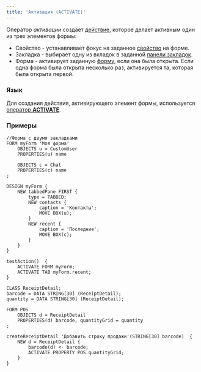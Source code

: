 ```yaml
---
title: 'Активация (ACTIVATE)'
---
```


Оператор *активации* создает [действие](Actions.md), которое делает активным один из трех элементов формы:

-   Свойство - устанавливает фокус на заданное [свойство](Properties.md) на форме.
-   Закладка - выбирает одну из вкладок в заданной [панели закладок](Form_design.md#tab-broken).
-   Форма - активирует заданную [форму](Forms.md), если она была открыта. Если одна форма была открыта несколько раз, активируется та, которая была открыта первой.

### Язык

Для создания действия, активирующего элемент формы, используется [оператор **ACTIVATE**](ACTIVATE_operator.md).

### Примеры

```lsf
//Форма с двумя закладками
FORM myForm 'Моя форма'
    OBJECTS u = CustomUser
    PROPERTIES(u) name

    OBJECTS c = Chat
    PROPERTIES(c) name
;

DESIGN myForm {
    NEW tabbedPane FIRST {
        type = TABBED;
        NEW contacts {
            caption = 'Контакты';
            MOVE BOX(u);
        }
        NEW recent {
            caption = 'Последние';
            MOVE BOX(c);
        }
    }
}

testAction()  {
    ACTIVATE FORM myForm;
    ACTIVATE TAB myForm.recent;
}

CLASS ReceiptDetail;
barcode = DATA STRING[30] (ReceiptDetail);
quantity = DATA STRING[30] (ReceiptDetail);

FORM POS
    OBJECTS d = ReceiptDetail
    PROPERTIES(d) barcode, quantityGrid = quantity
;

createReceiptDetail 'Добавить строку продажи'(STRING[30] barcode)  {
    NEW d = ReceiptDetail {
        barcode(d) <- barcode;
        ACTIVATE PROPERTY POS.quantityGrid;
    }
}
```

 
